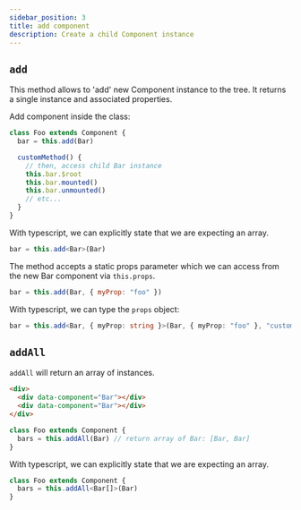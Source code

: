 ```yaml
---
sidebar_position: 3
title: add component
description: Create a child Component instance
---
```


## `add`

This method allows to 'add' new Component instance to the tree.
It returns a single instance and associated properties.

Add component inside the class:

```js
class Foo extends Component {
  bar = this.add(Bar)

  customMethod() {
    // then, access child Bar instance
    this.bar.$root
    this.bar.mounted()
    this.bar.unmounted()
    // etc...
  }
}
```

With typescript, we can explicitly state that we are expecting an array.

```ts
bar = this.add<Bar>(Bar)
```

The method accepts a static props parameter which we can access from the new Bar component via `this.props`.

```js
bar = this.add(Bar, { myProp: "foo" })
```

With typescript, we can type the `props` object:

```ts
bar = this.add<Bar, { myProp: string }>(Bar, { myProp: "foo" }, "customAttribute")
```

## `addAll`

`addAll` will return an array of instances.

```html
<div>
  <div data-component="Bar"></div>
  <div data-component="Bar"></div>
</div>
```

```js
class Foo extends Component {
  bars = this.addAll(Bar) // return array of Bar: [Bar, Bar]
}
```

With typescript, we can explicitly state that we are expecting an array.

```ts
class Foo extends Component {
  bars = this.addAll<Bar[]>(Bar)
}
```
